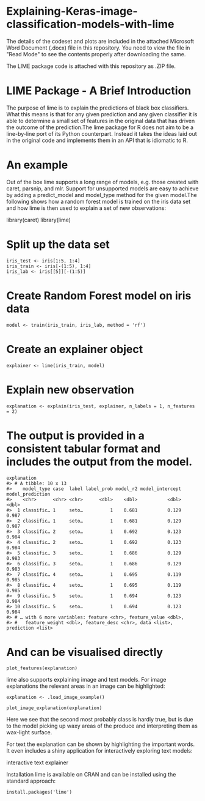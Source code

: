 # Explaining-Keras-image-classification-models-with-lime

The details of the codeset and plots are included in the attached Microsoft Word Document (.docx) file in this repository. 
You need to view the file in "Read Mode" to see the contents properly after downloading the same.

The LIME package code is attached with this repository as .ZIP file.

LIME Package - A Brief Introduction
=====================================

The purpose of lime is to explain the predictions of black box classifiers. What this means is that for any given prediction and any given classifier it is able to determine a small set of features in the original data that has driven the outcome of the prediction.The lime package for R does not aim to be a line-by-line port of its Python counterpart. Instead it takes the ideas laid out in the original code and implements them in an API that is idiomatic to R.

An example
===========
Out of the box lime supports a long range of models, e.g. those created with caret, parsnip, and mlr. Support for unsupported models are easy to achieve by adding a predict_model and model_type method for the given model.The following shows how a random forest model is trained on the iris data set and how lime is then used to explain a set of new observations:

library(caret)
library(lime)

# Split up the data set
    iris_test <- iris[1:5, 1:4]
    iris_train <- iris[-(1:5), 1:4]
    iris_lab <- iris[[5]][-(1:5)]

# Create Random Forest model on iris data
    model <- train(iris_train, iris_lab, method = 'rf')

# Create an explainer object
    explainer <- lime(iris_train, model)

# Explain new observation
    explanation <- explain(iris_test, explainer, n_labels = 1, n_features = 2)

# The output is provided in a consistent tabular format and includes the output from the model.
    explanation
    #> # A tibble: 10 x 13
    #>    model_type case  label label_prob model_r2 model_intercept model_prediction
    #>    <chr>      <chr> <chr>      <dbl>    <dbl>           <dbl>            <dbl>
    #>  1 classific… 1     seto…          1    0.681           0.129            0.987
    #>  2 classific… 1     seto…          1    0.681           0.129            0.987
    #>  3 classific… 2     seto…          1    0.692           0.123            0.984
    #>  4 classific… 2     seto…          1    0.692           0.123            0.984
    #>  5 classific… 3     seto…          1    0.686           0.129            0.983
    #>  6 classific… 3     seto…          1    0.686           0.129            0.983
    #>  7 classific… 4     seto…          1    0.695           0.119            0.985
    #>  8 classific… 4     seto…          1    0.695           0.119            0.985
    #>  9 classific… 5     seto…          1    0.694           0.123            0.984
    #> 10 classific… 5     seto…          1    0.694           0.123            0.984
    #> # … with 6 more variables: feature <chr>, feature_value <dbl>,
    #> #   feature_weight <dbl>, feature_desc <chr>, data <list>, prediction <list>

# And can be visualised directly
    plot_features(explanation)


lime also supports explaining image and text models. For image explanations the relevant areas in an image can be highlighted:

    explanation <- .load_image_example()

    plot_image_explanation(explanation)


Here we see that the second most probably class is hardly true, but is due to the model picking up waxy areas of the produce and interpreting them as wax-light surface.

For text the explanation can be shown by highlighting the important words. It even includes a shiny application for interactively exploring text models:

interactive text explainer

Installation
lime is available on CRAN and can be installed using the standard approach:

    install.packages('lime')


